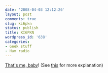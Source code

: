 ```yaml
---
date: '2008-04-03 12:12:26'
layout: post
comments: true
slug: ki6pkn
status: publish
title: KI6PKN
wordpress_id: '638'
categories:
- Geek stuff
- Ham radio
---
```


[That's me, baby](http://wireless2.fcc.gov/UlsApp/UlsSearch/license.jsp?licKey=2999756)! (See [this](http://catandgirl.com/view.php?loc=94) for more explanation)
